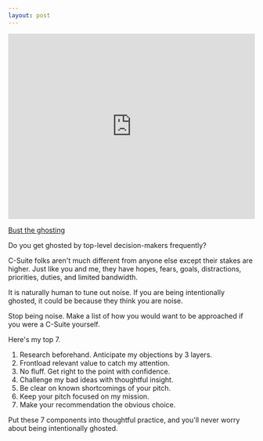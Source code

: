 ```yaml
---
layout: post
---
```


<div style="width:100%;height:0;padding-bottom:75%;position:relative;"><iframe src="https://giphy.com/embed/DgvztsnTnpyF2" width="100%" height="100%" style="position:absolute" frameBorder="0" class="giphy-embed" allowFullScreen></iframe></div><p><a href="https://giphy.com/gifs/80s-ghostbusters-DgvztsnTnpyF2">Bust the ghosting</a></p>

Do you get ghosted by top-level decision-makers frequently?

C-Suite folks aren't much different from anyone else except their stakes are higher. Just like you and me, they have hopes, fears, goals, distractions, priorities, duties, and limited bandwidth.

It is naturally human to tune out noise. If you are being intentionally ghosted, it could be because they think you are noise.

Stop being noise. Make a list of how you would want to be approached if you were a C-Suite yourself.

Here's my top 7.

1. Research beforehand. Anticipate my objections by 3 layers.
2. Frontload relevant value to catch my attention.
3. No fluff. Get right to the point with confidence.
4. Challenge my bad ideas with thoughtful insight.
5. Be clear on known shortcomings of your pitch.
6. Keep your pitch focused on my mission.
7. Make your recommendation the obvious choice.

Put these 7 components into thoughtful practice, and you'll never worry about being intentionally ghosted.
